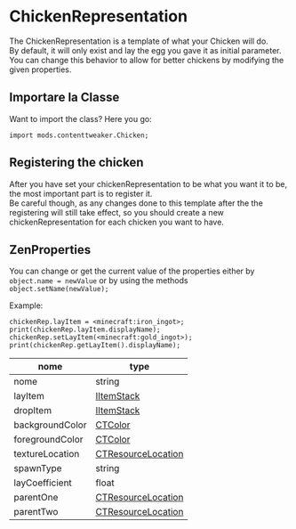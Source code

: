 # ChickenRepresentation

The ChickenRepresentation is a template of what your Chicken will do.  
By default, it will only exist and lay the egg you gave it as initial parameter.  
You can change this behavior to allow for better chickens by modifying the given properties.

## Importare la Classe
Want to import the class? Here you go:
```zenscript
import mods.contenttweaker.Chicken;
```

## Registering the chicken

After you have set your chickenRepresentation to be what you want it to be, the most important part is to register it.  
Be careful though, as any changes done to this template after the the registering will still take effect, so you should create a new chickenRepresentation for each chicken you want to have.

## ZenProperties

You can change or get the current value of the properties either by `object.name = newValue` or by using the methods `object.setName(newValue);`

Example:
```zenscript
chickenRep.layItem = <minecraft:iron_ingot>;
print(chickenRep.layItem.displayName);
chickenRep.setLayItem(<minecraft:gold_ingot>);
print(chickenRep.getLayItem().displayName);
```

| nome            | type                                                                                   |
| --------------- | -------------------------------------------------------------------------------------- |
| nome            | string                                                                                 |
| layItem         | [IItemStack](/Vanilla/Items/IItemStack/)                                               |
| dropItem        | [IItemStack](/Vanilla/Items/IItemStack/)                                               |
| backgroundColor | [CTColor](/Mods/ContentTweaker/Vanilla/Types/Color/Color/)                             |
| foregroundColor | [CTColor](/Mods/ContentTweaker/Vanilla/Types/Color/Color/)                             |
| textureLocation | [CTResourceLocation](/Mods/ContentTweaker/Vanilla/Types/Resources/CTResourceLocation/) |
| spawnType       | string                                                                                 |
| layCoefficient  | float                                                                                  |
| parentOne       | [CTResourceLocation](/Mods/ContentTweaker/Vanilla/Types/Resources/CTResourceLocation/) |
| parentTwo       | [CTResourceLocation](/Mods/ContentTweaker/Vanilla/Types/Resources/CTResourceLocation/) |